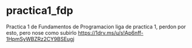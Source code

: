 # practica1_fdp
Practica 1 de Fundamentos de Programacion 
liga de practica 1, perdon por esto, pero nose como subirlo 
https://1drv.ms/u/s!Ap6nff-1HpmSyWBZRz2CY9BSEugj
